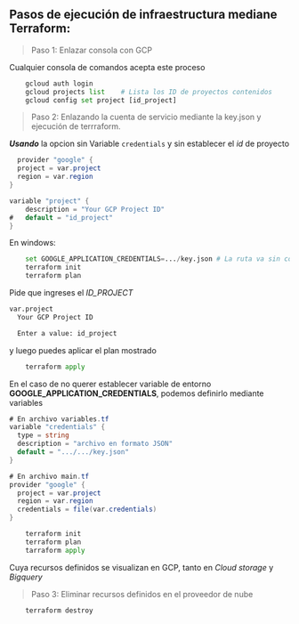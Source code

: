 ## Pasos de ejecución de infraestructura mediane Terraform:

> Paso 1: Enlazar consola con GCP 

Cualquier consola de comandos acepta este proceso

```python
    gcloud auth login
    gcloud projects list    # Lista los ID de proyectos contenidos
    gcloud config set project [id_project]
```

> Paso 2: Enlazando la cuenta de servicio mediante la key.json y ejecución de terrraform.

***Usando*** la opcion sin Variable `credentials` y sin establecer el *id* de proyecto

```c#
  provider "google" {
  project = var.project
  region = var.region
}
```

```c#
variable "project" {
    description = "Your GCP Project ID"
#   default = "id_project"
}
```

En windows: 

```python
    set GOOGLE_APPLICATION_CREDENTIALS=.../key.json # La ruta va sin comillas
    terraform init
    terraform plan
```

Pide que ingreses el *ID_PROJECT*

```bash
var.project
  Your GCP Project ID

  Enter a value: id_project
```

y luego puedes aplicar el plan mostrado

```python
    terraform apply
```

En el caso de no querer establecer variable de entorno **GOOGLE_APPLICATION_CREDENTIALS**, podemos definirlo mediante variables

```c#
# En archivo variables.tf
variable "credentials" {
  type = string
  description = "archivo en formato JSON"
  default = ".../.../key.json"
}
```
```c#
# En archivo main.tf
provider "google" {
  project = var.project
  region = var.region
  credentials = file(var.credentials) 
}
```

```python
    terraform init
    terraform plan
    tarraform apply
```

Cuya recursos definidos se visualizan en GCP, tanto en *Cloud storage* y *Bigquery*

> Paso 3: Eliminar recursos definidos en el proveedor de nube


```python
    terraform destroy
```